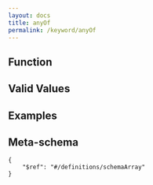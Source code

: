 ```yaml
---
layout: docs
title: anyOf
permalink: /keyword/anyOf
---
```


## Function


## Valid Values


## Examples


## Meta-schema

	{
		"$ref": "#/definitions/schemaArray"
	}

